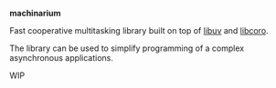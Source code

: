 **machinarium**

Fast cooperative multitasking library built on top of [libuv](http://libuv.org) and [libcoro](http://software.schmorp.de/pkg/libcoro.html).

The library can be used to simplify programming of a complex<br>
asynchronous applications.

WIP
